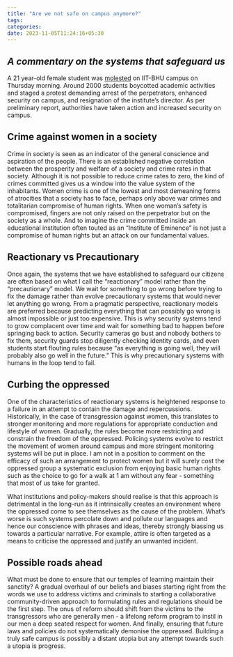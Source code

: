 ```yaml
---
title: "Are we not safe on campus anymore?"
tags:
categories: 
date: 2023-11-05T11:24:16+05:30
---
```


## _A commentary on the systems that safeguard us_


A 21 year-old female student was [molested][0] on IIT-BHU campus on Thursday morning. Around 2000 students boycotted academic activities and staged a protest demanding arrest of the perpetrators, enhanced security on campus, and resignation of the institute’s director. As per preliminary report, authorities have taken action and increased security on campus. 

## Crime against women in a society   

Crime in society is seen as an indicator of the general conscience and aspiration of the people. There is an established negative correlation between the prosperity and welfare of a society and crime rates in that society. Although it is not possible to reduce crime rates to zero, the kind of crimes committed gives us a window into the value system of the inhabitants. Women crime is one of the lowest and most demeaning forms of atrocities that a society has to face, perhaps only above war crimes and totalitarian compromise of human rights. When one woman’s safety is compromised, fingers are not only raised on the perpetrator but on the society as a whole. And to imagine the crime committed inside an educational institution often touted as an “Institute of Eminence” is not just a compromise of human rights but an attack on our fundamental values.

## Reactionary vs Precautionary 

Once again, the systems that we have established to safeguard our citizens are often based on what I call the “reactionary” model rather than the “precautionary” model. We wait for something to go wrong before trying to fix the damage rather than evolve precautionary systems that would never let anything go wrong. From a pragmatic perspective, reactionary models are preferred because predicting everything that can possibly go wrong is almost impossible or just too expensive. This is why security systems tend to grow complacent over time and wait for something bad to happen before springing back to action. Security cameras go bust and nobody bothers to fix them, security guards stop diligently checking identity cards, and even students start flouting rules because “as everything is going well, they will probably also go well in the future.” This is why precautionary systems with humans in the loop tend to fail. 

## Curbing the oppressed   

One of the characteristics of reactionary systems is heightened response to a failure in an attempt to contain the damage and repercussions. Historically, in the case of transgression against women, this translates to stronger monitoring and more regulations for appropriate conduction and lifestyle of women. Gradually, the rules become more restricting and constrain the freedom of the oppressed. Policing systems evolve to restrict the movement of women around campus and more stringent monitoring systems will be put in place. I am not in a position to comment on the efficacy of such an arrangement to protect women but it will surely cost the oppressed group a systematic exclusion from enjoying basic human rights such as the choice to go for a walk at 1 am without any fear - something that most of us take for granted.

What institutions and policy-makers should realise is that this approach is detrimental in the long-run as it intrinsically creates an environment where the oppressed come to see themselves as the cause of the problem. What’s worse is such systems percolate down and pollute our languages and hence our conscience with phrases and ideas, thereby strongly biassing us towards a particular narrative. For example, attire is often targeted as a means to criticise the oppressed and justify an unwanted incident.

## Possible roads ahead  


What must be done to ensure that our temples of learning maintain their sanctity? A gradual overhaul of our beliefs and biases starting right from the words we use to address victims and criminals to starting a collaborative community-driven approach to formulating rules and regulations should be the first step. The onus of reform should shift from the victims to the transgressors who are generally men - a lifelong reform program to instil in our men a deep seated respect for women. And finally, ensuring that future laws and policies do not systematically demonise the oppressed. Building a truly safe campus is possibly a distant utopia but any attempt towards such a utopia is progress.
 

[0]: https://timesofindia.indiatimes.com/city/varanasi/iit-bhu-girl-alleges-molestation-on-campus-massive-protests-break-out/articleshow/104925615.cms